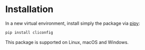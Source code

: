 # Installation

In a new virtual environment, install simply the package via
[pipy](https://pypi.org/project/cliconfig/):

```bash
pip install cliconfig
```

This package is supported on Linux, macOS and Windows.
